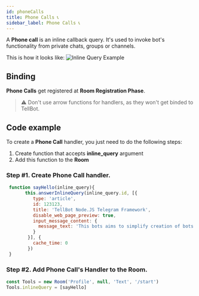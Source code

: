 ```yaml
---
id: phoneCalls
title: Phone Calls 📞
sidebar_label: Phone Calls 📞
---
```

   A **Phone  call** is an  inline callback query. It's used to invoke bot's functionality from private chats, groups or channels.
   
   This is how it looks like: 
   ![Inline Query Example](/img/Inline%20Query%20Example.jpg)
    
   ## Binding
   **Phone Calls** get registered at **Room Registration Phase**.
   
   > ⚠ Don't use arrow functions for handlers, as they won't get binded to TellBot.
    
   ## Code example
   To create a **Phone Call** handler, you just need to do the following steps:
   1. Create function that accepts **inline_query** argument
   2. Add this function to the **Room**
 
   
  
   ### Step #1. Create **Phone Call** handler. 
   ```javascript
    function sayHello(inline_query){
          this.answerInlineQuery(inline_query.id, [{
             type: 'article',
             id: 123123,
             title: 'TellBot Node.JS Telegram Framework',
             disable_web_page_preview: true,
             input_message_content: {
               message_text: 'This bots aims to simplify creation of bots!'
             }
           }], {
             cache_time: 0
           })
    }
```
  ### Step #2. Add Phone Call's Handler to the Room.
  ```javascript
  const Tools = new Room('Profile', null, 'Text', '/start')
  Tools.inlineQuery = [sayHello]
```
   
